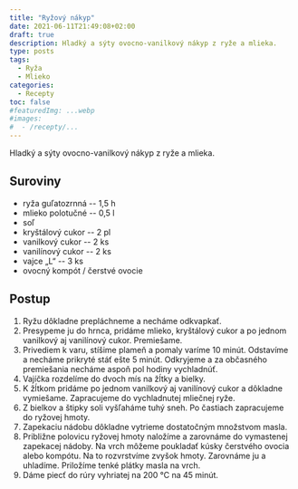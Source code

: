 ```yaml
---
title: "Ryžový nákyp"
date: 2021-06-11T21:49:08+02:00
draft: true
description: Hladký a sýty ovocno-vanilkový nákyp z ryže a mlieka.
type: posts
tags:
  - Ryža
  - Mlieko
categories:
  - Recepty
toc: false
#featuredImg: ...webp
#images:
#  - /recepty/...
---
```


Hladký a sýty ovocno-vanilkový nákyp z ryže a mlieka.

## Suroviny

- ryža guľatozrnná -- 1,5 h
- mlieko polotučné -- 0,5 l
- soľ
- kryštálový cukor -- 2 pl
- vanilkový cukor -- 2 ks
- vanilínový cukor -- 2 ks
- vajce „L“ -- 3 ks
- ovocný kompót / čerstvé ovocie

## Postup

1. Ryžu dôkladne prepláchneme a necháme odkvapkať.
2. Presypeme ju do hrnca, pridáme mlieko, kryštálový cukor a po jednom vanilkový aj vanilínový cukor. Premiešame.
3. Privediem k varu, stíšime plameň a pomaly varíme 10 minút. Odstavíme a necháme prikryté stáť ešte 5 minút. Odkryjeme a za občasného premiešania necháme aspoň pol hodiny vychladnúť.
4. Vajíčka rozdelíme do dvoch mís na žĺtky a bielky.
5. K žĺtkom pridáme po jednom vanilkový aj vanilínový cukor a dôkladne vymiešame. Zapracujeme do vychladnutej mliečnej ryže.
6. Z bielkov a štipky soli vyšľaháme tuhý sneh. Po častiach zapracujeme do ryžovej hmoty.
7. Zapekaciu nádobu dôkladne vytrieme dostatočným množstvom masla.
8. Približne polovicu ryžovej hmoty naložíme a zarovnáme do vymastenej zapekacej nádoby. Na vrch môžeme poukladať kúsky čerstvého ovocia alebo kompótu. Na to rozvrstvíme zvyšok hmoty. Zarovnáme ju a uhladíme. Priložíme tenké plátky masla na vrch.
9. Dáme piecť do rúry vyhriatej na 200 °C na 45 minút.
